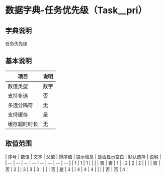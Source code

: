 # 数据字典-任务优先级（Task__pri）
## 字典说明
任务优先级

## 基本说明
| 项目 | 说明 |
| -- | -- |
| 数值类型 | 数字 |
| 支持多选 | 否 |
| 多选分隔符 | 无 |
| 支持缓存 | 是 |
| 缓存超时时长 | 无 |

## 取值范围
| 序号 | 数值 | 文本 | 父值 | 排序值 | 提示信息 | 是否显示空白 | 默认选择 | 说明 |
| -- | -- | -- | -- | -- | -- | -- | -- |
| 1 | 1 | 1 |  |  |  | 否 | 否 | 1 |
| 2 | 2 | 2 |  |  |  | 否 | 否 | 2 |
| 3 | 3 | 3 |  |  |  | 否 | 是 | 3 |
| 4 | 4 | 4 |  |  |  | 否 | 否 | 4 |

